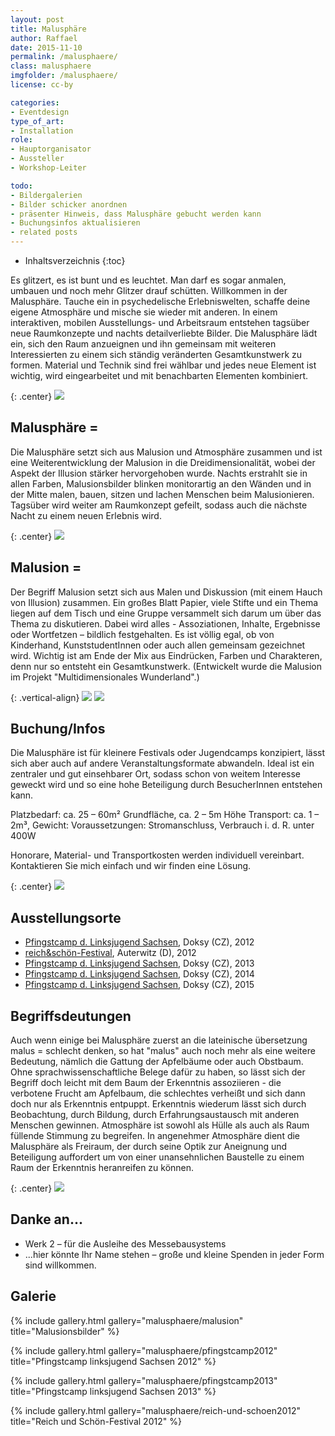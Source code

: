 ```yaml
---
layout: post
title: Malusphäre
author: Raffael
date: 2015-11-10
permalink: /malusphaere/
class: malusphaere
imgfolder: /malusphaere/
license: cc-by

categories:
- Eventdesign
type_of_art:
- Installation
role:
- Hauptorganisator
- Aussteller
- Workshop-Leiter

todo:
- Bildergalerien
- Bilder schicker anordnen
- präsenter Hinweis, dass Malusphäre gebucht werden kann
- Buchungsinfos aktualisieren
- related posts
---
```


* Inhaltsverzeichnis
{:toc}

Es glitzert, es ist bunt und es leuchtet. Man darf es sogar anmalen, umbauen und noch mehr Glitzer drauf schütten. Willkommen in der Malusphäre. Tauche ein in psychedelische Erlebniswelten, schaffe deine eigene Atmosphäre und mische sie wieder mit anderen. In einem interaktiven, mobilen Ausstellungs- und Arbeitsraum entstehen tagsüber neue Raumkonzepte und nachts detailverliebte Bilder. Die Malusphäre lädt ein, sich den Raum anzueignen und ihn gemeinsam mit weiteren Interessierten zu einem sich ständig veränderten Gesamtkunstwerk zu formen. Material und Technik sind frei wählbar und jedes neue Element ist wichtig, wird eingearbeitet und mit benachbarten Elementen kombiniert.

{: .center}
![]({{site.imgpath}}{{page.imgfolder}}web_banner.jpg)

## Malusphäre =

Die Malusphäre setzt sich aus Malusion und Atmosphäre zusammen und ist eine Weiterentwicklung der Malusion in die Dreidimensionalität, wobei der Aspekt der Illusion stärker hervorgehoben wurde. Nachts erstrahlt sie in allen Farben, Malusionsbilder blinken monitorartig an den Wänden und in der Mitte malen, bauen, sitzen und lachen Menschen beim Malusionieren. Tagsüber wird weiter am Raumkonzept gefeilt, sodass auch die nächste Nacht zu einem neuen Erlebnis wird.

{: .center}
![]({{site.imgpath}}{{page.imgfolder}}malusphaere2.jpg)

## Malusion =

Der Begriff Malusion setzt sich aus Malen und Diskussion (mit einem Hauch von Illusion) zusammen. Ein großes Blatt Papier, viele Stifte und ein Thema liegen auf dem Tisch und eine Gruppe versammelt sich darum um über das Thema zu diskutieren. Dabei wird alles - Assoziationen, Inhalte, Ergebnisse oder Wortfetzen – bildlich festgehalten. Es ist völlig egal, ob von Kinderhand, KunststudentInnen oder auch allen gemeinsam gezeichnet wird. Wichtig ist am Ende der Mix aus Eindrücken, Farben und Charakteren, denn nur so entsteht ein Gesamtkunstwerk. (Entwickelt wurde die Malusion im Projekt "Multidimensionales Wunderland".)

{: .vertical-align}
![]({{site.imgpath}}{{page.imgfolder}}malusion_uv_01_thumb_01.jpg) ![]({{site.imgpath}}{{page.imgfolder}}malusion_uv_01_thumb_02.jpg)

## Buchung/Infos

Die Malusphäre ist für kleinere Festivals oder Jugendcamps konzipiert, lässt sich aber auch auf andere Veranstaltungsformate abwandeln. Ideal ist ein zentraler und gut einsehbarer Ort, sodass schon von weitem Interesse geweckt wird und so eine hohe Beteiligung durch BesucherInnen entstehen kann.

Platzbedarf: ca. 25 – 60m² Grundfläche, ca. 2 – 5m Höhe
Transport: ca. 1 – 2m³, Gewicht:
Voraussetzungen: Stromanschluss, Verbrauch i. d. R. unter 400W

Honorare, Material- und Transportkosten werden individuell vereinbart. Kontaktieren Sie mich einfach und wir finden eine Lösung.

{: .center}
![]({{site.imgpath}}{{page.imgfolder}}malusphaere2.jpg)

## Ausstellungsorte

- [Pfingstcamp d. Linksjugend Sachsen](http://www.linksjugend-sachsen.de/events/pfingstcamp/pfingstcamp-2012.html), Doksy (CZ), 2012
- [reich&schön-Festival](http://reichundschoen-festival.de/), Auterwitz (D), 2012
- [Pfingstcamp d. Linksjugend Sachsen](http://www.linksjugend-sachsen.de/events/pfingstcamp/pfingstcamp-2013.html), Doksy (CZ), 2013
- [Pfingstcamp d. Linksjugend Sachsen](http://www.linksjugend-sachsen.de/events/pfingstcamp/pfingstcamp-2014.html), Doksy (CZ), 2014
- [Pfingstcamp d. Linksjugend Sachsen](http://www.linksjugend-sachsen.de/events/pfingstcamp/pfingstcamp-2015.html), Doksy (CZ), 2015

## Begriffsdeutungen

Auch wenn einige bei Malusphäre zuerst an die lateinische übersetzung malus = schlecht denken, so hat "malus" auch noch mehr als eine weitere Bedeutung, nämlich die Gattung der Apfelbäume oder auch Obstbaum. Ohne sprachwissenschaftliche Belege dafür zu haben, so lässt sich der Begriff doch leicht mit dem Baum der Erkenntnis assoziieren - die verbotene Frucht am Apfelbaum, die schlechtes verheißt und sich dann doch nur als Erkenntnis entpuppt. Erkenntnis wiederum lässt sich durch Beobachtung, durch Bildung, durch Erfahrungsaustausch mit anderen Menschen gewinnen.
Atmosphäre ist sowohl als Hülle als auch als Raum füllende Stimmung zu begreifen. In angenehmer Atmosphäre dient die Malusphäre als Freiraum, der durch seine Optik zur Aneignung und Beteiligung auffordert um von einer unansehnlichen Baustelle zu einem Raum der Erkenntnis heranreifen zu können.

{: .center}
![]({{site.imgpath}}{{page.imgfolder}}malusphaere4.jpg)

## Danke an...

- Werk 2 – für die Ausleihe des Messebausystems
- ...hier könnte Ihr Name stehen – große und kleine Spenden in jeder Form sind willkommen.

## Galerie

{% include gallery.html gallery="malusphaere/malusion" title="Malusionsbilder" %}

{% include gallery.html gallery="malusphaere/pfingstcamp2012" title="Pfingstcamp linksjugend Sachsen 2012" %}

{% include gallery.html gallery="malusphaere/pfingstcamp2013" title="Pfingstcamp linksjugend Sachsen 2013" %}

{% include gallery.html gallery="malusphaere/reich-und-schoen2012" title="Reich und Schön-Festival 2012" %}
